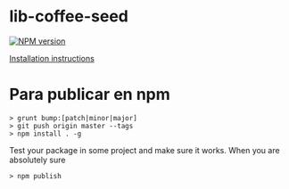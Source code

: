 # lib-coffee-seed

[![NPM version](https://badge.fury.io/js/lib-coffee-seed.png)](http://badge.fury.io/js/lib-coffee-seed)

[Installation instructions](https://github.com/Parsimotion/lib-coffee-seed/wiki/Installation-Instructions)

# Para publicar en npm

``` Console
> grunt bump:[patch|minor|major]
> git push origin master --tags
> npm install . -g 
```
Test your package in some project and make sure it works.
When you are absolutely sure

``` Console
> npm publish

```
